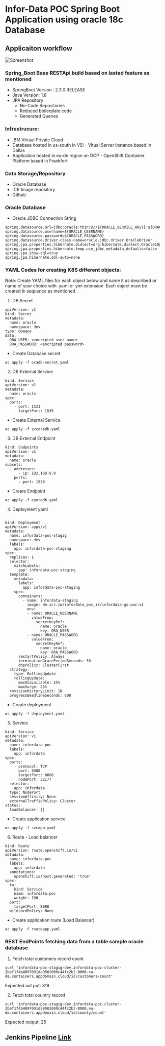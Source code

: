 # Infor-Data POC Spring Boot Application using oracle 18c Database

## Applicaiton workflow
![Screenshot](https://github.com/Sherpa99/gs-infordata-poc/blob/master/docs/images/AppWorkFlow.png)
### Spring_Boot Base RESTApi build based on lasted feature as mentioned
* SpringBoot Version : 2.3.0.RELEASE
* Java Version: 1.8
* JPA Repository
  * No-Code Repositories
  * Reduced boilerplate code
  * Generated Queries

### Infrastrucure:
* IBM Virtual Private Cloud
* Database hosted in us-south in VSI - Vitual Server Instance based in Dallas
* Application hosted in eu-de region on OCP - OpenShift Container Platform based in Frankfort

### Data Storage/Repository
* Oracle Database 
* ICR Image repository
* Github

### Oracle Database 

* Oracle JDBC Connection String
```console
spring.datasource.url=jdbc:oracle:thin:@//${ORACLE_SERVICE_HOST}:${ORACLE_SERVICE_PORT}/xepdb1
spring.datasource.username=${ORACLE_USERNAME}
spring.datasource.password=${ORACLE_PASSWORD}
spring.datasource.driver-class-name=oracle.jdbc.driver.OracleDriver
spring.jpa.properties.hibernate.dialect=org.hibernate.dialect.Oracle10gDialect
spring.jpa.properties.hibernate.temp.use_jdbc_metadata_defaults=false
spring.jpa.show-sql=true
spring.jpa.hibernate.ddl-auto=none
```

### YAML Codes for creating K8S different objects:
Note: Create YAML  files for each object below and name it as described or name of your choice with .yaml or yml extension. Each object must be created in sequence as mentioned.

1) DB Secret
```console
apiVersion: v1
kind: Secret
metadata:
  name: oracle
  namespace: dev
type: Opaque
data:
  ORA_USER: <encripted user name>
  ORA_PASSWORD: <encripted password>
```
* Create Database secret
```console
oc apply -f oradb-secret.yaml
```
2) DB External Service
```console
kind: Service
apiVersion: v1
metadata:
  name: oracle
spec:
  ports:
    - port: 1521
      targetPort: 1539
```
* Create External Service
```console
oc apply -f svcoradb.yaml
```
3) DB External Endpoint
```console
kind: Endpoints
apiVersion: v1
metadata:
  name: oracle
subsets:
  - addresses:
      - ip: 192.168.0.9
    ports:
      - port: 1539
```
* Create Endpoint
```console
oc apply -f eporadb.yaml
```
4) Deployment yaml
```console

kind: Deployment
apiVersion: apps/v1
metadata:
  name: infordata-poc-stagig
  namespace: dev
  labels:
    app: infordata-poc-staging
spec:
  replicas: 1
  selector:
    matchLabels:
      app: infordata-poc-staging
  template:
    metadata:
      labels:
        app: infordata-poc-staging
    spec:
      containers:
        - name: infordata-staging
          image: de.icr.io/infordata_poc_ir/infordata-gs-poc:v1
          env:
          - name: ORACLE_USERNAME
            valueFrom:
              secretKeyRef:
                name: oracle
                key: ORA_USER
          - name: ORACLE_PASSWORD
            valueFrom:
              secretKeyRef:
                name: oracle
                key: ORA_PASSWORD
      restartPolicy: Always
      terminationGracePeriodSeconds: 30
      dnsPolicy: ClusterFirst
  strategy:
    type: RollingUpdate
    rollingUpdate:
      maxUnavailable: 25%
      maxSurge: 25%
  revisionHistoryLimit: 10
  progressDeadlineSeconds: 600

```
* Create deployment
```console
oc apply -f deployment.yaml
```
5) Service
```console
kind: Service
apiVersion: v1
metadata:
  name: infordata-poc
  labels:
    app: infordata
spec:
  ports:
    - protocol: TCP
      port: 8080
      targetPort: 8080
      nodePort: 32177
  selector:
    app: infordata
  type: NodePort
  sessionAffinity: None
  externalTrafficPolicy: Cluster
status:
  loadBalancer: {}
```
* Create application service
```console
oc apply -f svcapp.yaml
```
6) Route - Load balancer
```console
kind: Route
apiVersion: route.openshift.io/v1
metadata:
  name: infordata-poc
  labels:
    app: infordata
  annotations:
    openshift.io/host.generated: 'true'
spec:
  to:
    kind: Service
    name: infordata-poc
    weight: 100
  port:
    targetPort: 8080
  wildcardPolicy: None
```
* Create application route (Load Balancer)
```console
oc apply -f routeapp.yaml
```

### REST EndPoints fetching data from a table sample oracle database

1) Fetch total customers record count
```console
curl 'infordata-poc-stagig-dev.infordata-poc-cluster-2bef1f4b4097001da9502000c44fc2b2-0000.eu-de.containers.appdomain.cloud/id/customers/count'
```
Expected out put: 319

2) Fetch total country record
```console
curl 'infordata-poc-stagig-dev.infordata-poc-cluster-2bef1f4b4097001da9502000c44fc2b2-0000.eu-de.containers.appdomain.cloud/id/county/count'
```
Expected output: 25

## Jenkins Pipeline <a href=https://github.com/Sherpa99/gs-infordata-poc/blob/master/docs/jenkins-pipleline.md> Link </a>